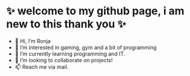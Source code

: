  <h1>✨ welcome to my github page, i am new to this thank you ✨ </h1>

- 👋 Hi, I’m Ronja
- 👀 I’m interested in gaming, gym and a bit of programming
- 🌱 I’m currently learning programming and IT.
- 💞️ I’m looking to collaborate on projects!
- 📫 Reach me via mail.




